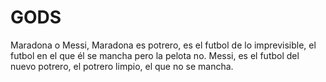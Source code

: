 # GODS

Maradona o Messi, Maradona es potrero, es el futbol de lo imprevisible, el futbol en el que él se mancha pero la pelota no.
Messi, es el futbol del nuevo potrero, el potrero limpio, el que no se mancha.


